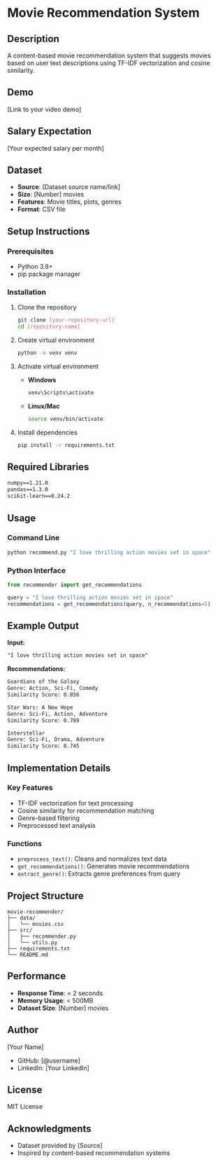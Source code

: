 # Movie Recommendation System

## Description
A content-based movie recommendation system that suggests movies based on user text descriptions using TF-IDF vectorization and cosine similarity.

## Demo
[Link to your video demo]

## Salary Expectation
[Your expected salary per month]

## Dataset
- **Source**: [Dataset source name/link]
- **Size**: [Number] movies
- **Features**: Movie titles, plots, genres
- **Format**: CSV file

## Setup Instructions

### Prerequisites
- Python 3.8+
- pip package manager

### Installation
1. Clone the repository
   ```sh
   git clone [your-repository-url]
   cd [repository-name]
   ```

2. Create virtual environment
   ```sh
   python -m venv venv
   ```

3. Activate virtual environment
   - **Windows**
     ```sh
     venv\Scripts\activate
     ```
   - **Linux/Mac**
     ```sh
     source venv/bin/activate
     ```

4. Install dependencies
   ```sh
   pip install -r requirements.txt
   ```

## Required Libraries
```txt
numpy==1.21.0
pandas==1.3.0
scikit-learn==0.24.2
```

## Usage

### Command Line
```sh
python recommend.py "I love thrilling action movies set in space"
```

### Python Interface
```python
from recommender import get_recommendations

query = "I love thrilling action movies set in space"
recommendations = get_recommendations(query, n_recommendations=5)
```

## Example Output
**Input:**
```txt
"I love thrilling action movies set in space"
```

**Recommendations:**
```txt
Guardians of the Galaxy
Genre: Action, Sci-Fi, Comedy
Similarity Score: 0.856

Star Wars: A New Hope
Genre: Sci-Fi, Action, Adventure
Similarity Score: 0.789

Interstellar
Genre: Sci-Fi, Drama, Adventure
Similarity Score: 0.745
```

## Implementation Details

### Key Features
- TF-IDF vectorization for text processing
- Cosine similarity for recommendation matching
- Genre-based filtering
- Preprocessed text analysis

### Functions
- `preprocess_text()`: Cleans and normalizes text data
- `get_recommendations()`: Generates movie recommendations
- `extract_genre()`: Extracts genre preferences from query

## Project Structure
```
movie-recommender/
├── data/
│   └── movies.csv
├── src/
│   ├── recommender.py
│   └── utils.py
├── requirements.txt
└── README.md
```

## Performance
- **Response Time**: < 2 seconds
- **Memory Usage**: < 500MB
- **Dataset Size**: [Number] movies

## Author
[Your Name]
- GitHub: [@username]
- LinkedIn: [Your LinkedIn]

## License
MIT License

## Acknowledgments
- Dataset provided by [Source]
- Inspired by content-based recommendation systems

